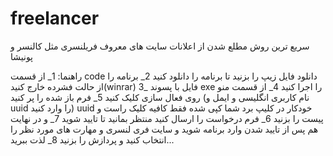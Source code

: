# freelancer
سریع ترین روش مطلع شدن از اعلانات سایت های معروف فریلنسری مثل کالنسر و پونیشا

راهنما:
1_ از قسمت code دانلود فایل زیپ را بزنید تا برنامه را دانلود کنید 
2_ برنامه را از حالت فشرده خارج کنید(winrar)
3_ فایل با پسوند exe را اجرا کنید
4_ از قسمت منو روی فعال سازی کلیک کنید 
5_ فرم باز شده را پر کنید (نام کاربری انگلیسی و ایمل و uuid را وارد کنید) uuid خودکار در کلیپ برد شما کپی شده فقط کافیه کلیک راست و پیست را بزنید
6_ فرم درخواست را ارسال کنید منتظر بمانید تا تایید شوید
7_ و در نهایت هم پس از تایید شدن وارد برنامه شوید و سایت فری لنسری و مهارت های مورد نظر را انتخاب کنید و پردازش را بزنید
8_ لذت ببرید...
